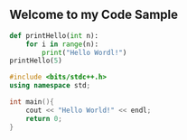 ## Welcome to my  __Code Sample__

```Python
def printHello(int n):
    for i in range(n):
        print("Hello Wordl!")
printHello(5)
```

```C++
#include <bits/stdc++.h>
using namespace std;

int main(){
    cout << "Hello World!" << endl;
    return 0;
}
```

